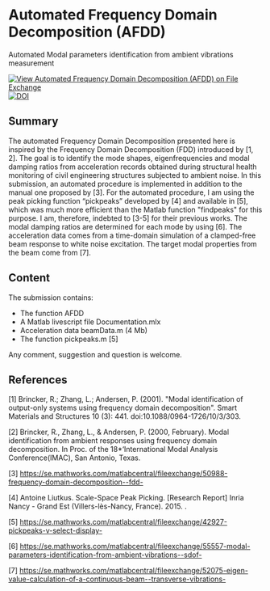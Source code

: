 # Automated Frequency Domain Decomposition (AFDD)
Automated Modal parameters identification from ambient vibrations measurement 

[![View Automated Frequency Domain Decomposition (AFDD) on File Exchange](https://www.mathworks.com/matlabcentral/images/matlab-file-exchange.svg)](https://se.mathworks.com/matlabcentral/fileexchange/57153-automated-frequency-domain-decomposition-afdd)
[![DOI](https://zenodo.org/badge/DOI/10.5281/zenodo.4277622.svg)](https://doi.org/10.5281/zenodo.4277622)

## Summary

The automated Frequency Domain Decomposition presented here is inspired by the Frequency Domain Decomposition (FDD) introduced by [1, 2]. The goal is to identify the mode shapes, eigenfrequencies and modal damping ratios from acceleration records obtained during structural health monitoring of civil engineering structures subjected to ambient noise. In this submission, an automated procedure is implemented in addition to the manual one proposed by [3]. For the automated procedure, I am using the peak picking function “pickpeaks” developed by [4] and available in [5], which was much more efficient than the Matlab function "findpeaks" for this purpose. I am, therefore, indebted to [3-5] for their previous works. The modal damping ratios are determined for each mode by using [6]. The acceleration data comes from a time-domain simulation of a clamped-free beam response to white noise excitation. The target modal properties from the beam come from [7].

## Content
The submission contains:

- The function AFDD
- A Matlab livescript file Documentation.mlx
- Acceleration data beamData.m (4 Mb)
- The function pickpeaks.m [5]

Any comment, suggestion and question is welcome.

## References

[1] Brincker, R.; Zhang, L.; Andersen, P. (2001). "Modal identification of output-only systems using frequency domain decomposition". Smart Materials and Structures 10 (3): 441. doi:10.1088/0964-1726/10/3/303.

[2] Brincker, R., Zhang, L., & Andersen, P. (2000, February). Modal identification from ambient responses using frequency domain decomposition. In Proc. of the 18*‘International Modal Analysis Conference(IMAC), San Antonio, Texas.

[3] https://se.mathworks.com/matlabcentral/fileexchange/50988-frequency-domain-decomposition--fdd-

[4] Antoine Liutkus. Scale-Space Peak Picking. [Research Report] Inria Nancy - Grand Est (Villers-lès-Nancy, France). 2015. <hal-01103123v2>.
  
[5] https://se.mathworks.com/matlabcentral/fileexchange/42927-pickpeaks-v-select-display-

[6] https://se.mathworks.com/matlabcentral/fileexchange/55557-modal-parameters-identification-from-ambient-vibrations--sdof-

[7] https://se.mathworks.com/matlabcentral/fileexchange/52075-eigen-value-calculation-of-a-continuous-beam--transverse-vibrations-
